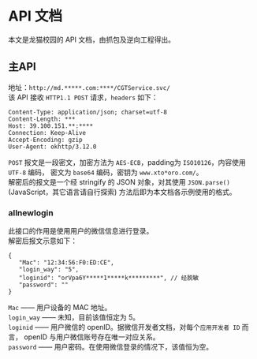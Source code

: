 # API 文档
本文是龙猫校园的 API 文档，由抓包及逆向工程得出。

## 主API
地址：`http://md.*****.com:****/CGTService.svc/`  
该 API 接收 `HTTP1.1 POST` 请求，`headers` 如下：
```
Content-Type: application/json; charset=utf-8
Content-Length: ***
Host: 39.100.151.**:****
Connection: Keep-Alive
Accept-Encoding: gzip
User-Agent: okhttp/3.12.0
```
`POST` 报文是一段密文，加密方法为 `AES-ECB`，padding为 `ISO10126`，内容使用 `UTF-8` 编码， 密文为 `base64` 编码，密钥为 `www.xto*oro.com/`。  
解密后的报文是一个经 stringify 的 JSON 对象，对其使用 `JSON.parse()`(JavaScript，其它语言请自行探索) 方法后即为本文档各示例使用的格式。

### allnewlogin
此接口的作用是使用用户的微信信息进行登录。  
解密后报文示意如下：
```jsonc
{
   "Mac": "12:34:56:F0:ED:CE",
   "login_way": "5",
   "loginid": "orVpa6Y*****1*****k*********", // 经脱敏
   "password": ""
}
```
`Mac` —— 用户设备的 MAC 地址。  
`login_way` —— 未知，目前该值恒定为 5。  
`loginid` —— 用户微信的 openID。据微信开发者文档，对每个`应用开发者 ID` 而言， openID 与用户微信账号存在唯一对应关系。  
`password` —— 用户密码。在使用微信登录的情况下，该值恒为空。  
